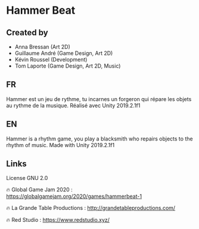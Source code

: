 # Hammer Beat

## Created by 
* Anna Bressan (Art 2D) 
* Guillaume André (Game Design, Art 2D)
* Kévin Roussel (Development) 
* Tom Laporte (Game Design, Art 2D, Music)

## FR

Hammer est un jeu de rythme, tu incarnes un forgeron qui répare les objets au rythme de la musique.
Réalisé avec Unity 2019.2.1f1

## EN

Hammer is a rhythm game, you play a blacksmith who repairs objects to the rhythm of music.
Made with Unity 2019.2.1f1


## Links
License GNU 2.0

🔥 Global Game Jam 2020 : https://globalgamejam.org/2020/games/hammerbeat-1

🔥 La Grande Table Productions : http://grandetableproductions.com/

🔥 Red Studio : https://www.redstudio.xyz/

